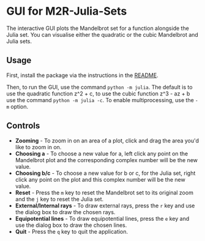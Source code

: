 # GUI for M2R-Julia-Sets
The interactive GUI plots the Mandelbrot set for a function alongside the Julia set. You can visualise either the quadratic or the cubic Mandelbrot and Julia sets.

## Usage
First, install the package via the instructions in the [README](./README.md).

Then, to run the GUI, use the command `python -m julia`. The default is to use the quadratic function z^2 + c, to use the cubic function z^3 - az + b use the command `python -m julia -c`. To enable multiprocessing, use the `-m` option.

## Controls
* **Zooming** - To zoom in on an area of a plot, click and drag the area you'd like to zoom in on.
* **Choosing a** - To choose a new value for a, left click any point on the Mandelbrot plot and the corresponding complex number will be the new value.
* **Choosing b/c** - To choose a new value for b or c, for the Julia set, right click any point on the plot and this complex number will be the new value.
* **Reset** - Press the `m` key to reset the Mandelbrot set to its original zoom and the `j` key to reset the Julia set.
* **External/Internal rays** - To draw external rays, press the `r` key and use the dialog box to draw the chosen rays.
* **Equipotential lines** - To draw equipotential lines, press the `e` key and use the dialog box to draw the chosen lines.
* **Quit** - Press the `q` key to quit the application.